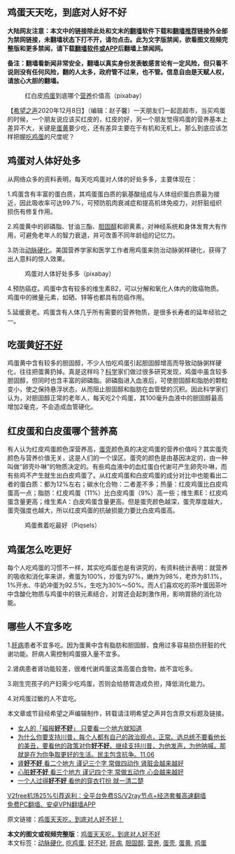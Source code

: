  <h2>鸡蛋天天吃，到底对人好不好</h2> <p class="notice"><b>大陆网友注意：本文中的链接除此处和文末的<a href="https://github.com/bannedbook/fanqiang" >翻墙</a>软件下载和<a href="https://github.com/killgcd/justmysocks/blob/master/README.md">翻墙推荐</a>链接外全部为禁网链接，未翻墙状态下打不开，请勿点击。此为文字版禁闻，欲看图文视频完整版和更多禁闻，请下载<a href="https://github.com/bannedbook/fanqiang">翻墙软件或APP</a>后翻墙上禁闻网。</p><p>备注：翻墙看新闻非常安全，翻墙以真实身份发表敏感言论有一定风险，但只看不说则没有任何风险，翻的人太多，政府管不过来，也不管。信息自由是天赋人权，请放心大胆的翻墙。</b></p>  <div class="entry"> <figure><figcaption>红白皮<a href="https://www.bannedbook.org/bnews/tag/%e9%b8%a1%e8%9b%8b/" class="st_tag internal_tag" rel="tag" title="标签 鸡蛋 下的日志">鸡蛋</a>到底哪个<a href="https://www.bannedbook.org/bnews/tag/%E8%90%A5%E5%85%BB/" class="st_tag internal_tag" rel="tag" title="标签 营养 下的日志">营养</a>价值高（pixabay）</figcaption></figure> <p>【<span class='wp_keywordlink_affiliate'><a href="https://www.soundofhope.org" title="希望之声" target="_blank">希望之声</a></span>2020年12月8日】（编辑：赵子馨）一天朋友们一起逛超市，当买鸡蛋的时候，一个朋友说应该买红皮的，红皮的好，另一个朋友觉得鸡蛋的营养基本上差异不大，关键是<a href="https://www.bannedbook.org/bnews/tag/%E8%9B%8B%E9%BB%84/" class="st_tag internal_tag" rel="tag" title="标签 蛋黄 下的日志">蛋黄</a>要少吃，还有差异主要在于有机和无机上。那么到底应该怎样把握<a href="https://www.bannedbook.org/bnews/tag/%e5%90%83%e9%b8%a1%e8%9b%8b/" class="st_tag internal_tag" rel="tag" title="标签 吃鸡蛋 下的日志">吃鸡蛋</a>的尺度呢？</p> <h2><strong>鸡蛋对人体好处多</strong></h2> <p>从网络众多的资料表明，每天吃鸡蛋对人体的好处多多，主要体现在：</p> <p>1.鸡蛋含有丰富的蛋白质，其鸡蛋蛋白质的氨基酸组成与人体组织蛋白质最为接近，因此吸收率可达99.7%，可预防肌肉衰减症和提高机体免疫力，对肝脏组织损伤有修复作用。</p> <p>2.鸡蛋黄中的卵磷脂、甘油三酯、<a href="https://www.bannedbook.org/bnews/tag/%e8%83%86%e5%9b%ba%e9%86%87/" class="st_tag internal_tag" rel="tag" title="标签 胆固醇 下的日志">胆固醇</a>和卵黄素，对神经系统和身体发育大有作用，可避免老年人的智力衰退，并可改善不同年龄组的记忆力。</p>  <p>3.防治<a href="https://www.bannedbook.org/bnews/tag/%e5%8a%a8%e8%84%89%e7%a1%ac%e5%8c%96/" class="st_tag internal_tag" rel="tag" title="标签 动脉硬化 下的日志">动脉硬化</a>。美国营养学家和医学工作者用鸡蛋来防治动脉粥样硬化，获得了出人意料的惊人效果。</p> <figure><figcaption>鸡蛋对人体好处多多（pixabay）</figcaption></figure> <p>4.预防癌症。鸡蛋中含有较多的维生素B2，可以分解和氧化人体内的致癌物质。鸡蛋中的微量元素，如硒、锌等也都具有防癌作用。</p> <p>5.延缓衰老。鸡蛋含有人体几乎所有需要的营养物质，是很多长寿者的延年经验之一。</p> <h2><strong>吃蛋黄<a href="https://www.bannedbook.org/bnews/tag/%E5%A5%BD%E4%B8%8D%E5%A5%BD/" class="st_tag internal_tag" rel="tag" title="标签 好不好 下的日志">好不好</a></strong></h2> <p>鸡蛋黄中含有较多的胆固醇，不少人怕吃鸡蛋引起胆固醇增高而导致动脉粥样硬化，往往把蛋黄扔掉。真是这样吗？<span class='wp_keywordlink'><a href="https://www.bannedbook.org/forum11/topic309.html" title="禁片：“科学”的棍子" target="_blank">科学</a></span>家们做过很多研究发现，鸡蛋中虽含较多胆固醇，但同时也含丰富的卵磷脂。卵磷脂进入血液后，可使胆固醇和脂肪的颗粒变小，使之保持悬浮状态，从而阻止胆固醇和脂肪在血管壁的沉积。因此科学家们认为，对胆固醇正常的老年人，每天吃2个鸡蛋，其100毫升血液中的胆固醇最高增加2毫克，不会造成血管硬化。</p>  <h2><strong>红皮蛋和白皮蛋哪个营养高</strong></h2> <p>有人认为红皮鸡蛋颜色深营养高，<a href="https://www.bannedbook.org/bnews/tag/%E8%9B%8B%E5%A3%B3/" class="st_tag internal_tag" rel="tag" title="标签 蛋壳 下的日志">蛋壳</a>颜色真的决定鸡蛋的营养价值吗？其实蛋壳颜色与营养价值无关，这是人们的一个误区。蛋壳的颜色是由基因决定的，由一种叫做“卵壳卟啉”的物质决定的。有些鸡血液中的血红蛋白代谢可产生卵壳卟啉，而有些鸡不产生就生出白皮鸡蛋了。从红皮鸡蛋和白皮鸡蛋的成分对比中也能看出二者的蛋白质：都为12%左右；碳水化合物：二者差不多；热量：红皮鸡蛋比白皮鸡蛋高一点；脂肪：红皮鸡蛋（11%）比白皮鸡蛋（9%）高一些；维生素E：红皮鸡蛋含量更高；维生素A：白皮鸡蛋含量更高。但是蛋壳颜色越深，蛋壳厚度越大，蛋壳强度也越大，所以红皮鸡蛋的抗破损能力要比白皮鸡蛋高。</p> <figure><figcaption>鸡蛋煮着吃最好（Piqsels）</figcaption></figure> <h2><strong>鸡蛋怎么吃更好</strong></h2> <p>每个人吃鸡蛋的习惯不一样，其实吃鸡蛋也是有讲究的，有资料统计表明：就营养的吸收和消化率来讲，煮蛋为100%，炒蛋为97%，嫩炸为98%，老炸为81.1%，1%开水、牛奶冲蛋为92.5%，生吃为30%～50%。而人们喜欢吃的茶叶蛋因茶叶中含酸化物质与鸡蛋中的铁元素结合，对胃还会起刺激作用，影响胃肠的消化功能。</p> <h2><strong>哪些人不宜多吃</strong></h2> <p>1.<a href="https://www.bannedbook.org/bnews/tag/%E8%82%9D%E7%97%85/" class="st_tag internal_tag" rel="tag" title="标签 肝病 下的日志">肝病</a>患者不宜多吃。因为蛋黄中含有脂肪和胆固醇，食用过多容易损伤肝脏的代谢功能。肝病人需控制鸡蛋摄入量不宜多。</p> <p>2.肾病患者肾功能较差，很难代谢鸡蛋这类高蛋白食物，故不宜吃多。</p>  <p>3.刚生完孩子的产妇需少吃鸡蛋，否则会给肠胃造成负担，降低消化能力。</p> <p>4.对鸡蛋过敏的人不宜吃。</p> <p>本文章或节目经希望之声编辑制作，转载请注明希望之声并包含原文标题及链接。</p> <ul class='op-related-articles' title='相关阅读'> <li><a href='https://www.bannedbook.org/bnews/funmedia/20201127/1437868.html' target='_blank'>女人的「福报<b>好不好</b>」 只要看一个地方就知道</a></li> <li><a href='https://www.bannedbook.org/bnews/bannedvideo/20201106/1429342.html' target='_blank'>为什么你要支持川普，每个人都有自己的政治观点，正常。选总统不要看他长的美丑，要看他的政策对你<b>好不好</b>。继续支持川普，为他发声，为他呐喊，那就是在为你争取更好的生活。民主包含抗争。11.06</a></li> <li><a href='https://www.bannedbook.org/bnews/health/20201103/1424960.html' target='_blank'>肾<b>好不好</b> 看二个地方 谨记三个字 常做四动作 肾脏会越来越好</a></li> <li><a href='https://www.bannedbook.org/bnews/health/20201029/1422268.html' target='_blank'>心脏<b>好不好</b> 看三个地方 谨记四个字 常做五动作 心会越来越好</a></li> <li><a href='https://www.bannedbook.org/bnews/lifebaike/20201013/1413003.html' target='_blank'>一个人过得<b>好不好</b> 看他的穿衣打扮 就一清二楚</a></li> </ul> <p class="texttj"> <a href="https://www.bannedbook.org/forum23/topic22702.html" target="_blank">V2free机场25%引荐返利：全平台免费SS/V2ray节点+经济套餐高速翻墙</a><br/> <a href="https://github.com/bannedbook/fanqiang/wiki/%E7%A6%81%E9%97%BB%E7%BD%91%E5%AE%89%E5%8D%93%E7%BF%BB%E5%A2%99%E6%96%B0%E9%97%BBAPP" target="_blank">免费PC翻墙、安卓VPN翻墙APP</a></p><p>原文链接：<a class="src_link"  href="https://www.soundofhope.org/post/451708" target="_blank">鸡蛋天天吃，到底对人好不好！</a></p> <a name='sharetosocial'></a>       <div><b>本文的图文或视频完整版</b>：<a href='https://www.bannedbook.org/bnews/comments/20201209/1444639.html'>鸡蛋天天吃，到底对人好不好</a></div>  </div><!--END ENTRY--> <div class="postfooter"> <div>本文标签：<a href="https://www.bannedbook.org/bnews/tag/%e5%8a%a8%e8%84%89%e7%a1%ac%e5%8c%96/" rel="tag">动脉硬化</a>, <a href="https://www.bannedbook.org/bnews/tag/%e5%90%83%e9%b8%a1%e8%9b%8b/" rel="tag">吃鸡蛋</a>, <a href="https://www.bannedbook.org/bnews/tag/%E5%A5%BD%E4%B8%8D%E5%A5%BD/" rel="tag">好不好</a>, <a href="https://www.bannedbook.org/bnews/tag/%E8%82%9D%E7%97%85/" rel="tag">肝病</a>, <a href="https://www.bannedbook.org/bnews/tag/%e8%83%86%e5%9b%ba%e9%86%87/" rel="tag">胆固醇</a>, <a href="https://www.bannedbook.org/bnews/tag/%E8%90%A5%E5%85%BB/" rel="tag">营养</a>, <a href="https://www.bannedbook.org/bnews/tag/%E8%9B%8B%E5%A3%B3/" rel="tag">蛋壳</a>, <a href="https://www.bannedbook.org/bnews/tag/%E8%9B%8B%E9%BB%84/" rel="tag">蛋黄</a>, <a href="https://www.bannedbook.org/bnews/tag/%e9%b8%a1%e8%9b%8b/" rel="tag">鸡蛋</a></div>  </div><!--END POSTFOOTER--> 